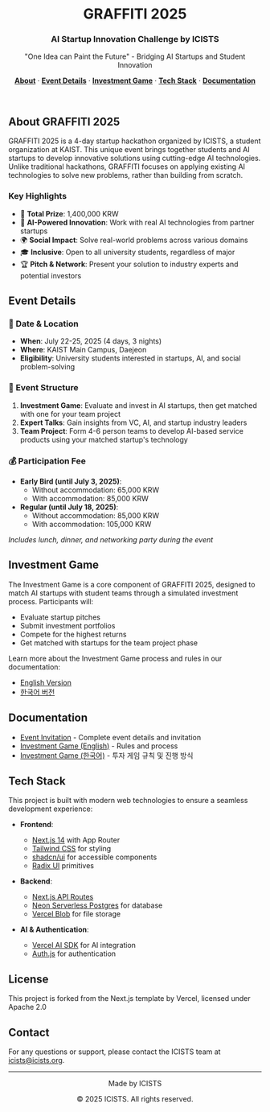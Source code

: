 <div align="center">
  <h1>GRAFFITI 2025</h1>
  <h3>AI Startup Innovation Challenge by ICISTS</h3>
  <p>"One Idea can Paint the Future" - Bridging AI Startups and Student Innovation</p>
</div>

<p align="center">
  <a href="#about"><strong>About</strong></a> ·
  <a href="#event-details"><strong>Event Details</strong></a> ·
  <a href="#investment-game"><strong>Investment Game</strong></a> ·
  <a href="#tech-stack"><strong>Tech Stack</strong></a> ·
  <a href="#documentation"><strong>Documentation</strong></a>
</p>
<br/>

## About GRAFFITI 2025

GRAFFITI 2025 is a 4-day startup hackathon organized by ICISTS, a student organization at KAIST. This unique event brings together students and AI startups to develop innovative solutions using cutting-edge AI technologies. Unlike traditional hackathons, GRAFFITI focuses on applying existing AI technologies to solve new problems, rather than building from scratch.

### Key Highlights
- 🎯 **Total Prize**: 1,400,000 KRW
- 🤖 **AI-Powered Innovation**: Work with real AI technologies from partner startups
- 🌍 **Social Impact**: Solve real-world problems across various domains
- 🎓 **Inclusive**: Open to all university students, regardless of major
- 🏆 **Pitch & Network**: Present your solution to industry experts and potential investors

## Event Details

### 📅 Date & Location
- **When**: July 22-25, 2025 (4 days, 3 nights)
- **Where**: KAIST Main Campus, Daejeon
- **Eligibility**: University students interested in startups, AI, and social problem-solving

### 🎯 Event Structure
1. **Investment Game**: Evaluate and invest in AI startups, then get matched with one for your team project
2. **Expert Talks**: Gain insights from VC, AI, and startup industry leaders
3. **Team Project**: Form 4-6 person teams to develop AI-based service products using your matched startup's technology

### 💰 Participation Fee
- **Early Bird (until July 3, 2025)**:
  - Without accommodation: 65,000 KRW
  - With accommodation: 85,000 KRW
- **Regular (until July 18, 2025)**:
  - Without accommodation: 85,000 KRW
  - With accommodation: 105,000 KRW

*Includes lunch, dinner, and networking party during the event*

## Investment Game

The Investment Game is a core component of GRAFFITI 2025, designed to match AI startups with student teams through a simulated investment process. Participants will:

- Evaluate startup pitches
- Submit investment portfolios
- Compete for the highest returns
- Get matched with startups for the team project phase

Learn more about the Investment Game process and rules in our documentation:
- [English Version](/docs/INVESTMENT_GAME.md)
- [한국어 버전](/docs/INVESTMENT_GAME_KOR.md)

## Documentation

- [Event Invitation](/docs/INVITE.md) - Complete event details and invitation
- [Investment Game (English)](/docs/INVESTMENT_GAME.md) - Rules and process
- [Investment Game (한국어)](/docs/INVESTMENT_GAME_KOR.md) - 투자 게임 규칙 및 진행 방식

## Tech Stack

This project is built with modern web technologies to ensure a seamless development experience:

- **Frontend**:
  - [Next.js 14](https://nextjs.org/) with App Router
  - [Tailwind CSS](https://tailwindcss.com) for styling
  - [shadcn/ui](https://ui.shadcn.com) for accessible components
  - [Radix UI](https://radix-ui.com) primitives

- **Backend**:
  - [Next.js API Routes](https://nextjs.org/docs/app/building-your-application/routing/route-handlers)
  - [Neon Serverless Postgres](https://neon.tech) for database
  - [Vercel Blob](https://vercel.com/storage/blob) for file storage

- **AI & Authentication**:
  - [Vercel AI SDK](https://sdk.vercel.ai) for AI integration
  - [Auth.js](https://authjs.dev) for authentication


## License

This project is forked from the Next.js template by Vercel, licensed under Apache 2.0

## Contact

For any questions or support, please contact the ICISTS team at [icists@icists.org](mailto:icists@icists.org).

---

<div align="center">
  <p>Made by ICISTS</p>
  <p>© 2025 ICISTS. All rights reserved.</p>
</div>
